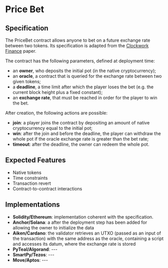 # Price Bet

## Specification

The PriceBet contract allows anyone to bet on a future exchange rate between two tokens. 
Its specification is adapted from the [Clockwork Finance](https://arxiv.org/abs/2109.04347) paper.

The contract has the following parameters, defined at deployment time: 
- an **owner**, who deposits the initial pot (in the native cryptocurrency);
- an **oracle**, a contract that is queried for the exchange rate between two given tokens;
- a **deadline**, a time limit after which the player loses the bet (e.g. the current block height plus a fixed constant); 
- an **exchange rate**, that must be reached in order for the player to win the bet.  
 
After creation, the following actions are possible: 
- **join**: a player joins the contract by depositing an amount of native cryptocurrency equal to the initial pot;
- **win**: after the join and before the deadline, the player can withdraw the whole pot if the oracle exchange rate is greater than the bet rate;
- **timeout**: after the deadline, the owner can redeem the whole pot.

## Expected Features

- Native tokens
- Time constraints
- Transaction revert
- Contract-to-contract interactions

## Implementations

- **Solidity/Ethereum**: implementation coherent with the specification.
- **Anchor/Solana**: a after the deployment step has been added for allowing the owner to initialize the data
- **Aiken/Cardano**: the validator retrieves an UTXO (passed as an input of the transaction) with the same address as the oracle, containing a script and accesses its datum, where the exchange rate is stored
- **PyTeal/Algorand**: ---
- **SmartPy/Tezos**: ---
- **Move/Aptos**: ---
